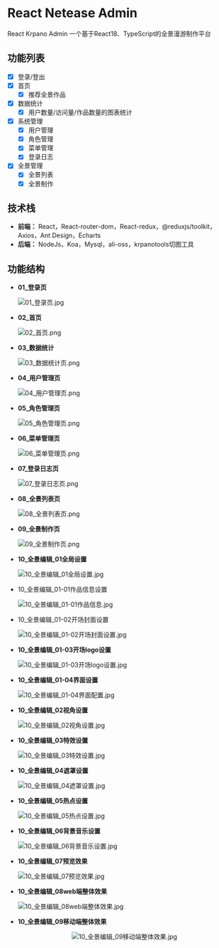# React Netease Admin
React Krpano Admin 一个基于React18、TypeScript的全景漫游制作平台

## 功能列表
- [x] 登录/登出
- [x] 首页
  - [x] 推荐全景作品
- [x] 数据统计
  - [x] 用户数量/访问量/作品数量的图表统计
- [x] 系统管理
  - [x] 用户管理
  - [x] 角色管理
  - [x] 菜单管理
  - [x] 登录日志
- [x] 全景管理
  - [x] 全景列表
  - [x] 全景制作

## 技术栈

- **前端：** React，React-router-dom，React-redux，@reduxjs/toolkit，Axios，Ant Design，Echarts
- **后端：** NodeJs，Koa，Mysql，ali-oss，krpanotools切图工具

## 功能结构

- **01_登录页**

    ![01_登录页.jpg](https://p9-juejin.byteimg.com/tos-cn-i-k3u1fbpfcp/0a93619d2c1440ff9792d5f9afd8d0fb~tplv-k3u1fbpfcp-jj-mark:0:0:0:0:q75.image#?w=1920&h=952&s=138468&e=jpg&b=06a7ec)

- **02_首页**

    ![02_首页.png](https://p1-juejin.byteimg.com/tos-cn-i-k3u1fbpfcp/d7df06c1848a4d688bc4b5c3c42ed932~tplv-k3u1fbpfcp-jj-mark:0:0:0:0:q75.image#?w=1920&h=952&s=86509&e=png&b=f3f3f3)
- **03_数据统计**

    ![03_数据统计页.png](https://p3-juejin.byteimg.com/tos-cn-i-k3u1fbpfcp/f09a1392a7e342d089673e034bd52e43~tplv-k3u1fbpfcp-jj-mark:0:0:0:0:q75.image#?w=1920&h=952&s=22232&e=png&b=fefefe)
- **04_用户管理页**

    ![04_用户管理页.png](https://p1-juejin.byteimg.com/tos-cn-i-k3u1fbpfcp/eea1562e74cf4962844542fe5ccaa668~tplv-k3u1fbpfcp-jj-mark:0:0:0:0:q75.image#?w=1920&h=952&s=29374&e=png&b=fdfdfd)

- **05_角色管理页**

    ![05_角色管理页.png](https://p6-juejin.byteimg.com/tos-cn-i-k3u1fbpfcp/6e35a958e75d4a689b0b7c34e4b6e409~tplv-k3u1fbpfcp-jj-mark:0:0:0:0:q75.image#?w=1920&h=952&s=21298&e=png&b=fafafa)

- **06_菜单管理页**

    ![06_菜单管理页.png](https://p9-juejin.byteimg.com/tos-cn-i-k3u1fbpfcp/31883ef1c2294610898a8405eb2b0c3e~tplv-k3u1fbpfcp-jj-mark:0:0:0:0:q75.image#?w=1920&h=952&s=31075&e=png&b=fdfdfd)

- **07_登录日志页**

    ![07_登录日志页.png](https://p1-juejin.byteimg.com/tos-cn-i-k3u1fbpfcp/ded9070dcb964dca83773849304bacdd~tplv-k3u1fbpfcp-jj-mark:0:0:0:0:q75.image#?w=1920&h=952&s=32526&e=png&b=fefefe)

- **08_全景列表页**

    ![08_全景列表页.png](https://p3-juejin.byteimg.com/tos-cn-i-k3u1fbpfcp/1f2f5dde612740cb9e085e8804a482b3~tplv-k3u1fbpfcp-jj-mark:0:0:0:0:q75.image#?w=1920&h=952&s=35182&e=png&b=fefefe)

- **09_全景制作页**

    ![09_全景制作页.png](https://p6-juejin.byteimg.com/tos-cn-i-k3u1fbpfcp/cd7f990eda594c41b0abf60d77a67014~tplv-k3u1fbpfcp-jj-mark:0:0:0:0:q75.image#?w=1920&h=952&s=39962&e=png&b=202020)

- **10_全景编辑_01全局设置**

    ![10_全景编辑_01全局设置.jpg](https://p3-juejin.byteimg.com/tos-cn-i-k3u1fbpfcp/ddd7f545344a4a789555dac0573425b7~tplv-k3u1fbpfcp-jj-mark:0:0:0:0:q75.image#?w=1920&h=952&s=217817&e=jpg&b=212120)

- 10_全景编辑_01-01作品信息设置

    ![10_全景编辑_01-01作品信息.jpg](https://p9-juejin.byteimg.com/tos-cn-i-k3u1fbpfcp/2ab941f7bcac40c4b05dfc31edd8c6c7~tplv-k3u1fbpfcp-jj-mark:0:0:0:0:q75.image#?w=1920&h=952&s=230136&e=jpg&b=212020)

- 10_全景编辑_01-02开场封面设置

    ![10_全景编辑_01-02开场封面设置.jpg](https://p6-juejin.byteimg.com/tos-cn-i-k3u1fbpfcp/a6f0b1ab491146feb273742374593023~tplv-k3u1fbpfcp-jj-mark:0:0:0:0:q75.image#?w=1920&h=952&s=226406&e=jpg&b=232222)

- **10_全景编辑_01-03开场logo设置**

    ![10_全景编辑_01-03开场logo设置.jpg](https://p9-juejin.byteimg.com/tos-cn-i-k3u1fbpfcp/59d19e776e6847f6babbd3d0abcd123c~tplv-k3u1fbpfcp-jj-mark:0:0:0:0:q75.image#?w=1920&h=952&s=219948&e=jpg&b=1f1f1f)

- **10_全景编辑_01-04界面设置**

    ![10_全景编辑_01-04界面配置.jpg](https://p1-juejin.byteimg.com/tos-cn-i-k3u1fbpfcp/f7aa16e851794625a2bd5cfcebca6dd4~tplv-k3u1fbpfcp-jj-mark:0:0:0:0:q75.image#?w=1920&h=952&s=222360&e=jpg&b=1f1f1f)

- **10_全景编辑_02视角设置**

    ![10_全景编辑_02视角设置.jpg](https://p1-juejin.byteimg.com/tos-cn-i-k3u1fbpfcp/908d90e1f70e468c8d9beb19471fcdca~tplv-k3u1fbpfcp-jj-mark:0:0:0:0:q75.image#?w=1920&h=952&s=231221&e=jpg&b=212020)

- **10_全景编辑_03特效设置**

    ![10_全景编辑_03特效设置.jpg](https://p6-juejin.byteimg.com/tos-cn-i-k3u1fbpfcp/4037f4c5c86441709a34fbf122b37daf~tplv-k3u1fbpfcp-jj-mark:0:0:0:0:q75.image#?w=1920&h=952&s=231088&e=jpg&b=222121)

- **10_全景编辑_04遮罩设置**

    ![10_全景编辑_04遮罩设置.jpg](https://p6-juejin.byteimg.com/tos-cn-i-k3u1fbpfcp/3e71bdbf257043f2a29c1ceccbb625ab~tplv-k3u1fbpfcp-jj-mark:0:0:0:0:q75.image#?w=1920&h=953&s=213466&e=jpg&b=242322)

- **10_全景编辑_05热点设置**

    ![10_全景编辑_05热点设置.jpg](https://p9-juejin.byteimg.com/tos-cn-i-k3u1fbpfcp/f4f6feeda09544e594dbe4b65622d263~tplv-k3u1fbpfcp-jj-mark:0:0:0:0:q75.image#?w=1920&h=952&s=249470&e=jpg&b=212020)

- **10_全景编辑_06背景音乐设置**

    ![10_全景编辑_06背景音乐设置.jpg](https://p9-juejin.byteimg.com/tos-cn-i-k3u1fbpfcp/ee235c1339ba4b109fc455338f122712~tplv-k3u1fbpfcp-jj-mark:0:0:0:0:q75.image#?w=1920&h=952&s=140473&e=jpg&b=1f1f1f)

- **10_全景编辑_07预览效果**

    ![10_全景编辑_07预览效果.jpg](https://p6-juejin.byteimg.com/tos-cn-i-k3u1fbpfcp/d916eca1167f4e6eaa0002797f7b768c~tplv-k3u1fbpfcp-jj-mark:0:0:0:0:q75.image#?w=1920&h=952&s=113663&e=jpg&b=0e0e0e)

- **10_全景编辑_08web端整体效果**

    ![10_全景编辑_08web端整体效果.jpg](https://p1-juejin.byteimg.com/tos-cn-i-k3u1fbpfcp/441caf118b594ba69bd756815d0968df~tplv-k3u1fbpfcp-jj-mark:0:0:0:0:q75.image#?w=1920&h=952&s=119288&e=jpg&b=080808)

- **10_全景编辑_09移动端整体效果**

    <p align=center><img src="https://p3-juejin.byteimg.com/tos-cn-i-k3u1fbpfcp/4960a437a9a443a28c7365aa4d467faf~tplv-k3u1fbpfcp-jj-mark:0:0:0:0:q75.image#?w=397&h=860&s=46818&e=jpg&b=1b4b82" alt="10_全景编辑_09移动端整体效果.jpg"  /></p>
